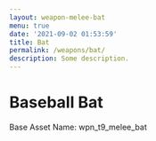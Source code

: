 ```yaml
---
layout: weapon-melee-bat
menu: true
date: '2021-09-02 01:53:59'
title: Bat
permalink: /weapons/bat/
description: Some description.
---
```


# Baseball Bat

Base Asset Name: wpn_t9_melee_bat